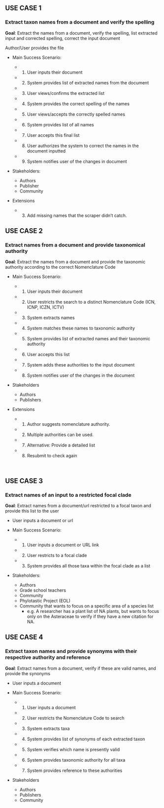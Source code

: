 ## **USE CASE 1** 
### Extract taxon names from a document and verify the spelling

**Goal**: Extract the names from a document, verify the spelling, list extracted input and corrected spelling, correct the input document 

Author/User provides the file

* Main Success Scenario: 
     * 1. User inputs their document
     * 2. System provides list of extracted names from the document
     * 3. User views/confirms the extracted list
     * 4. System provides the correct spelling of the names
     * 5. User views/accepts the correctly spelled names
     * 6. System provides list of all names
     * 7. User accepts this final list
     * 8. User authorizes the system to correct the names in the document inputted
     * 9. System notifies user of the changes in document

* Stakeholders: 
     * Authors
     * Publisher
     * Community

* Extensions
     * 3. Add missing names that the scraper didn’t catch.
     

## **USE CASE 2**

### Extract names from a document and provide taxonomical authority

**Goal**: Extract the names from a document and provide the taxonomic authority according to the correct Nomenclature Code

* Main Success Scenario:
     * 1. User inputs their document
     * 2. User restricts the search to a distinct Nomenclature Code (ICN, ICNP, ICZN,   ICTV)
     * 3. System extracts names
     * 4. System matches these names to taxonomic authority
     * 5. System provides list of extracted names and their taxonomic authority
     * 6. User accepts this list
     * 7. System adds these authorities to the input document
     * 8. System notifies user of the changes in the document

* Stakeholders
     *	Authors
     *	Publishers

* Extensions
     * 1. Author suggests nomenclature authority.
     * 2. Multiple authorities can be used.
     * 7. Alternative: Provide a detailed list
     * 8. Resubmit to check again

 

## **USE CASE 3**

### Extract names of an input to a restricted focal clade

**Goal**: Extract names from a document/url restricted to a focal taxon and provide this list to the user

* User inputs a document or url

* Main Success Scenario:
     * 1. User inputs a document or URL link
     * 2. User restricts to a focal clade 
     * 3. System provides all those taxa within the focal clade as a list

* Stakeholders:
     * Authors
     * Grade school teachers
     * Community
     * Phylotastic Project (EOL)
     * Community that wants to focus on a specific area of a species list
          * e.g. A researcher has a plant list of NA plants, but wants to focus only on the Asteraceae to verify if they have a new citation for NA.


## **USE CASE 4**

### Extract taxon names and provide synonyms with their respective authority and reference

**Goal**: Extract names from a document, verify if these are valid names, and provide the synonyms 

* User inputs a document

* Main Success Scenario:
     * 1. User inputs a document
     * 2. User restricts the Nomenclature Code to search
     * 3. System extracts taxa
     * 4. System provides list of synonyms of each extracted taxon
     * 5. System verifies which name is presently valid
     * 6. System provides taxonomic authority for all taxa
     * 7. System provides reference to these authorities

* Stakeholders
     * Authors
     * Publishers
     * Community
